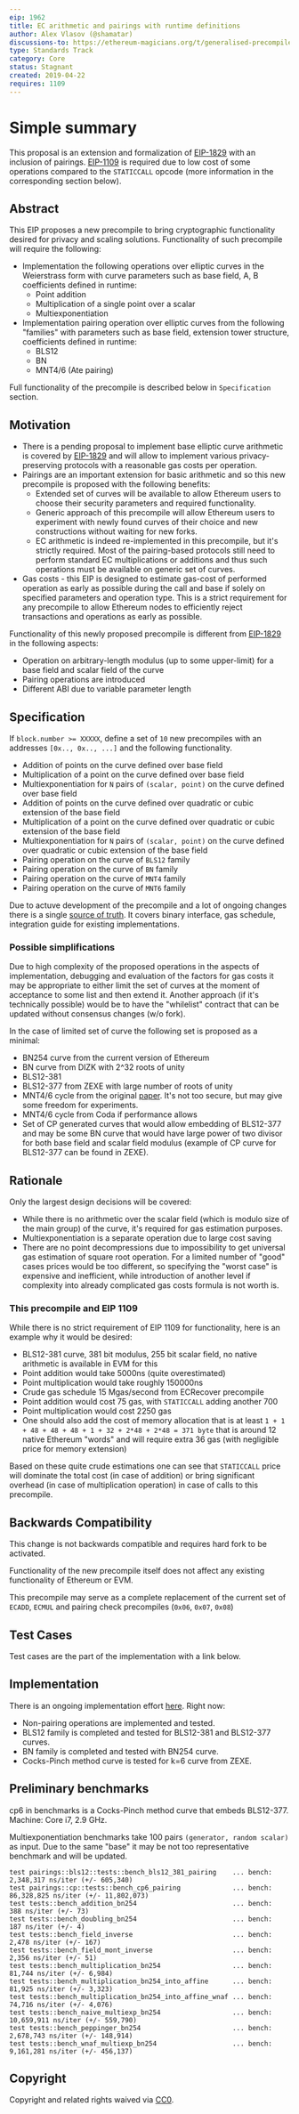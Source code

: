 ```yaml
---
eip: 1962
title: EC arithmetic and pairings with runtime definitions
author: Alex Vlasov (@shamatar)
discussions-to: https://ethereum-magicians.org/t/generalised-precompile-for-elliptic-curve-arithmetics-and-pairings-working-group/3208/2
type: Standards Track
category: Core
status: Stagnant
created: 2019-04-22
requires: 1109
---
```


# Simple summary

This proposal is an extension and formalization of [EIP-1829](./eip-1829.md) with an inclusion of pairings. [EIP-1109](./eip-1109.md) is required due to low cost of some operations compared to the `STATICCALL` opcode (more information in the corresponding section below).

## Abstract

This EIP proposes a new precompile to bring cryptographic functionality desired for privacy and scaling solutions. Functionality of such precompile will require the following:

- Implementation the following operations over elliptic curves in the Weierstrass form with curve parameters such as base field, A, B coefficients defined in runtime:
    - Point addition
    - Multiplication of a single point over a scalar
    - Multiexponentiation
- Implementation pairing operation over elliptic curves from the following "families" with parameters such as base field, extension tower structure, coefficients defined in runtime:
    - BLS12
    - BN
    - MNT4/6 (Ate pairing)

Full functionality of the precompile is described below in `Specification` section.

## Motivation

- There is a pending proposal to implement base elliptic curve arithmetic is covered by [EIP-1829](./eip-1829.md) and will allow to implement various privacy-preserving protocols with a reasonable gas costs per operation.
- Pairings are an important extension for basic arithmetic and so this new precompile is proposed with the following benefits:
    - Extended set of curves will be available to allow Ethereum users to choose their security parameters and required functionality.
    - Generic approach of this precompile will allow Ethereum users to experiment with newly found curves of their choice and new constructions without waiting for new forks.
    - EC arithmetic is indeed re-implemented in this precompile, but it's strictly required. Most of the pairing-based protocols still need to perform standard EC multiplications or additions and thus such operations must be available on generic set of curves.
- Gas costs - this EIP is designed to estimate gas-cost of performed operation as early as possible during the call and base if solely on specified parameters and operation type. This is a strict requirement for any precompile to allow Ethereum nodes to efficiently reject transactions and operations as early as possible.

Functionality of this newly proposed precompile is different from [EIP-1829](./eip-1829.md) in the following aspects:
- Operation on arbitrary-length modulus (up to some upper-limit) for a base field and scalar field of the curve
- Pairing operations are introduced
- Different ABI due to variable parameter length

## Specification

If `block.number >= XXXXX`, define a set of `10` new precompiles with an addresses `[0x.., 0x.., ...]` and the following functionality. 

- Addition of points on the curve defined over base field
- Multiplication of a point on the curve defined over base field
- Multiexponentiation for `N` pairs of `(scalar, point)` on the curve defined over base field
- Addition of points on the curve defined over quadratic or cubic extension of the base field
- Multiplication of a point on the curve defined over quadratic or cubic extension of the base field
- Multiexponentiation for `N` pairs of `(scalar, point)` on the curve defined over quadratic or cubic extension of the base field
- Pairing operation on the curve of `BLS12` family
- Pairing operation on the curve of `BN` family
- Pairing operation on the curve of `MNT4` family
- Pairing operation on the curve of `MNT6` family

Due to actuve development of the precompile and a lot of ongoing changes there is a single [source of truth](https://github.com/matter-labs/eip1962/tree/master/documentation). It covers binary interface, gas schedule, integration guide for existing implementations.

### Possible simplifications

Due to high complexity of the proposed operations in the aspects of implementation, debugging and evaluation of the factors for gas costs it may be appropriate to either limit the set of curves at the moment of acceptance to some list and then extend it. Another approach (if it's technically possible) would be to have the "whilelist" contract that can be updated without consensus changes (w/o fork).

In the case of limited set of curve the following set is proposed as a minimal:
- BN254 curve from the current version of Ethereum
- BN curve from DIZK with 2^32 roots of unity
- BLS12-381 
- BLS12-377 from ZEXE with large number of roots of unity
- MNT4/6 cycle from the original [paper](https://eprint.iacr.org/2014/595.pdf). It's not too secure, but may give some freedom for experiments.
- MNT4/6 cycle from Coda if performance allows
- Set of CP generated curves that would allow embedding of BLS12-377 and may be some BN curve that would have large power of two divisor for both base field and scalar field modulus (example of CP curve for BLS12-377 can be found in ZEXE). 

## Rationale

Only the largest design decisions will be covered:
- While there is no arithmetic over the scalar field (which is modulo size of the main group) of the curve, it's required for gas estimation purposes.
- Multiexponentiation is a separate operation due to large cost saving
- There are no point decompressions due to impossibility to get universal gas estimation of square root operation. For a limited number of "good" cases prices would be too different, so specifying the "worst case" is expensive and inefficient, while introduction of another level if complexity into already complicated gas costs formula is not worth is.

### This precompile and EIP 1109

While there is no strict requirement of EIP 1109 for functionality, here is an example why it would be desired:
- BLS12-381 curve, 381 bit modulus, 255 bit scalar field, no native arithmetic is available in EVM for this
- Point addition would take 5000ns (quite overestimated)
- Point multiplication would take roughly 150000ns
- Crude gas schedule 15 Mgas/second from ECRecover precompile 
- Point addition would cost 75 gas, with `STATICCALL` adding another 700
- Point multiplication would cost 2250 gas
- One should also add the cost of memory allocation that is at least `1 + 1 + 48 + 48 + 48 + 1 + 32 + 2*48 + 2*48 = 371 byte` that is around 12 native Ethereum "words" and will require extra 36 gas (with negligible price for memory extension)

Based on these quite crude estimations one can see that `STATICCALL` price will dominate the total cost (in case of addition) or bring significant overhead (in case of multiplication operation) in case of calls to this precompile.


## Backwards Compatibility

This change is not backwards compatible and requires hard fork to be activated.

Functionality of the new precompile itself does not affect any existing functionality of Ethereum or EVM. 

This precompile may serve as a complete replacement of the current set of `ECADD`, `ECMUL` and pairing check precompiles (`0x06`, `0x07`, `0x08`)

## Test Cases
Test cases are the part of the implementation with a link below.

## Implementation
There is an ongoing implementation effort [here](https://github.com/matter-labs/eip1829). Right now:
- Non-pairing operations are implemented and tested.
- BLS12 family is completed and tested for BLS12-381 and BLS12-377 curves. 
- BN family is completed and tested with BN254 curve.
- Cocks-Pinch method curve is tested for k=6 curve from ZEXE.

## Preliminary benchmarks

cp6 in benchmarks is a Cocks-Pinch method curve that embeds BLS12-377. Machine: Core i7, 2.9 GHz.

Multiexponentiation benchmarks take 100 pairs `(generator, random scalar)` as input. Due to the same "base" it may be not too representative benchmark and will be updated.

```
test pairings::bls12::tests::bench_bls12_381_pairing    ... bench:   2,348,317 ns/iter (+/- 605,340)
test pairings::cp::tests::bench_cp6_pairing             ... bench:  86,328,825 ns/iter (+/- 11,802,073)
test tests::bench_addition_bn254                        ... bench:         388 ns/iter (+/- 73)
test tests::bench_doubling_bn254                        ... bench:         187 ns/iter (+/- 4)
test tests::bench_field_inverse                         ... bench:       2,478 ns/iter (+/- 167)
test tests::bench_field_mont_inverse                    ... bench:       2,356 ns/iter (+/- 51)
test tests::bench_multiplication_bn254                  ... bench:      81,744 ns/iter (+/- 6,984)
test tests::bench_multiplication_bn254_into_affine      ... bench:      81,925 ns/iter (+/- 3,323)
test tests::bench_multiplication_bn254_into_affine_wnaf ... bench:      74,716 ns/iter (+/- 4,076)
test tests::bench_naive_multiexp_bn254                  ... bench:  10,659,911 ns/iter (+/- 559,790)
test tests::bench_peppinger_bn254                       ... bench:   2,678,743 ns/iter (+/- 148,914)
test tests::bench_wnaf_multiexp_bn254                   ... bench:   9,161,281 ns/iter (+/- 456,137)
```

## Copyright
Copyright and related rights waived via [CC0](../LICENSE.md).